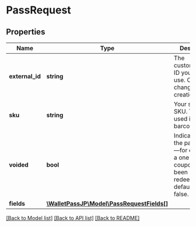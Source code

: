 # PassRequest

## Properties
Name | Type | Description | Notes
------------ | ------------- | ------------- | -------------
**external_id** | **string** | The custom/external ID you want to use. Cannot be changed after creation. | [optional] 
**sku** | **string** | Your system SKU. To be used in the barcode. | [optional] 
**voided** | **bool** | Indicates that the pass is void—for example, a one time use coupon that has been redeemed. The default value is false. | [optional] [default to false]
**fields** | [**\WalletPassJP\Model\PassRequestFields[]**](PassRequestFields.md) |  | [optional] 

[[Back to Model list]](../../README.md#documentation-for-models) [[Back to API list]](../../README.md#documentation-for-api-endpoints) [[Back to README]](../../README.md)

